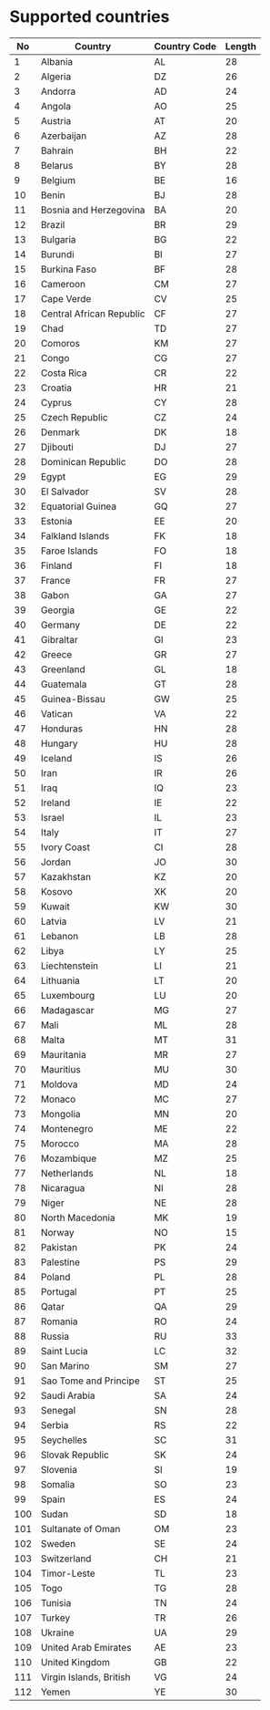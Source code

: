###

# Supported countries

####

| No  | Country                  | Country Code | Length |
| --- | ------------------------ | ------------ | ------ |
| 1   | Albania                  | AL           | 28     |
| 2   | Algeria                  | DZ           | 26     |
| 3   | Andorra                  | AD           | 24     |
| 4   | Angola                   | AO           | 25     |
| 5   | Austria                  | AT           | 20     |
| 6   | Azerbaijan               | AZ           | 28     |
| 7   | Bahrain                  | BH           | 22     |
| 8   | Belarus                  | BY           | 28     |
| 9   | Belgium                  | BE           | 16     |
| 10  | Benin                    | BJ           | 28     |
| 11  | Bosnia and Herzegovina   | BA           | 20     |
| 12  | Brazil                   | BR           | 29     |
| 13  | Bulgaria                 | BG           | 22     |
| 14  | Burundi                  | BI           | 27     |
| 15  | Burkina Faso             | BF           | 28     |
| 16  | Cameroon                 | CM           | 27     |
| 17  | Cape Verde               | CV           | 25     |
| 18  | Central African Republic | CF           | 27     |
| 19  | Chad                     | TD           | 27     |
| 20  | Comoros                  | KM           | 27     |
| 21  | Congo                    | CG           | 27     |
| 22  | Costa Rica               | CR           | 22     |
| 23  | Croatia                  | HR           | 21     |
| 24  | Cyprus                   | CY           | 28     |
| 25  | Czech Republic           | CZ           | 24     |
| 26  | Denmark                  | DK           | 18     |
| 27  | Djibouti                 | DJ           | 27     |
| 28  | Dominican Republic       | DO           | 28     |
| 29  | Egypt                    | EG           | 29     |
| 30  | El Salvador              | SV           | 28     |
| 32  | Equatorial Guinea        | GQ           | 27     |
| 33  | Estonia                  | EE           | 20     |
| 34  | Falkland Islands         | FK           | 18     |
| 35  | Faroe Islands            | FO           | 18     |
| 36  | Finland                  | FI           | 18     |
| 37  | France                   | FR           | 27     |
| 38  | Gabon                    | GA           | 27     |
| 39  | Georgia                  | GE           | 22     |
| 40  | Germany                  | DE           | 22     |
| 41  | Gibraltar                | GI           | 23     |
| 42  | Greece                   | GR           | 27     |
| 43  | Greenland                | GL           | 18     |
| 44  | Guatemala                | GT           | 28     |
| 45  | Guinea-Bissau            | GW           | 25     |
| 46  | Vatican                  | VA           | 22     |
| 47  | Honduras                 | HN           | 28     |
| 48  | Hungary                  | HU           | 28     |
| 49  | Iceland                  | IS           | 26     |
| 50  | Iran                     | IR           | 26     |
| 51  | Iraq                     | IQ           | 23     |
| 52  | Ireland                  | IE           | 22     |
| 53  | Israel                   | IL           | 23     |
| 54  | Italy                    | IT           | 27     |
| 55  | Ivory Coast              | CI           | 28     |
| 56  | Jordan                   | JO           | 30     |
| 57  | Kazakhstan               | KZ           | 20     |
| 58  | Kosovo                   | XK           | 20     |
| 59  | Kuwait                   | KW           | 30     |
| 60  | Latvia                   | LV           | 21     |
| 61  | Lebanon                  | LB           | 28     |
| 62  | Libya                    | LY           | 25     |
| 63  | Liechtenstein            | LI           | 21     |
| 64  | Lithuania                | LT           | 20     |
| 65  | Luxembourg               | LU           | 20     |
| 66  | Madagascar               | MG           | 27     |
| 67  | Mali                     | ML           | 28     |
| 68  | Malta                    | MT           | 31     |
| 69  | Mauritania               | MR           | 27     |
| 70  | Mauritius                | MU           | 30     |
| 71  | Moldova                  | MD           | 24     |
| 72  | Monaco                   | MC           | 27     |
| 73  | Mongolia                 | MN           | 20     |
| 74  | Montenegro               | ME           | 22     |
| 75  | Morocco                  | MA           | 28     |
| 76  | Mozambique               | MZ           | 25     |
| 77  | Netherlands              | NL           | 18     |
| 78  | Nicaragua                | NI           | 28     |
| 79  | Niger                    | NE           | 28     |
| 80  | North Macedonia          | MK           | 19     |
| 81  | Norway                   | NO           | 15     |
| 82  | Pakistan                 | PK           | 24     |
| 83  | Palestine                | PS           | 29     |
| 84  | Poland                   | PL           | 28     |
| 85  | Portugal                 | PT           | 25     |
| 86  | Qatar                    | QA           | 29     |
| 87  | Romania                  | RO           | 24     |
| 88  | Russia                   | RU           | 33     |
| 89  | Saint Lucia              | LC           | 32     |
| 90  | San Marino               | SM           | 27     |
| 91  | Sao Tome and Principe    | ST           | 25     |
| 92  | Saudi Arabia             | SA           | 24     |
| 93  | Senegal                  | SN           | 28     |
| 94  | Serbia                   | RS           | 22     |
| 95  | Seychelles               | SC           | 31     |
| 96  | Slovak Republic          | SK           | 24     |
| 97  | Slovenia                 | SI           | 19     |
| 98  | Somalia                  | SO           | 23     |
| 99  | Spain                    | ES           | 24     |
| 100 | Sudan                    | SD           | 18     |
| 101 | Sultanate of Oman        | OM           | 23     |
| 102 | Sweden                   | SE           | 24     |
| 103 | Switzerland              | CH           | 21     |
| 104 | Timor-Leste              | TL           | 23     |
| 105 | Togo                     | TG           | 28     |
| 106 | Tunisia                  | TN           | 24     |
| 107 | Turkey                   | TR           | 26     |
| 108 | Ukraine                  | UA           | 29     |
| 109 | United Arab Emirates     | AE           | 23     |
| 110 | United Kingdom           | GB           | 22     |
| 111 | Virgin Islands, British  | VG           | 24     |
| 112 | Yemen                    | YE           | 30     |
